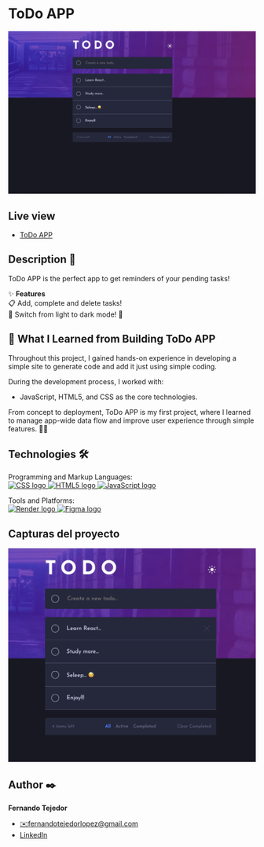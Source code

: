# ToDo APP

<p>
    <img src="https://raw.githubusercontent.com/FernandoTejedorL/todo-app/refs/heads/main/design/home.jpg" alt="home">
</p>

## Live view

<ul>
    <li>
        <a target="_blank" href="https://todo-app-lwop.onrender.com/">ToDo APP</a>
    </li>
</ul>

## Description 📑

ToDo APP is the perfect app to get reminders of your pending tasks!

✨ <b>Features</b>
</br>
📋 Add, complete and delete tasks!
</br>
🌝 Switch from light to dark mode! 🌚

## 🚀 What I Learned from Building ToDo APP

Throughout this project, I gained hands-on experience in developing a simple site to generate code and add it just using simple coding.

During the development process, I worked with:

<ul>
    <li>
        JavaScript, HTML5, and CSS as the core technologies.
    </li>
</ul>

From concept to deployment, ToDo APP is my first project, where I learned to manage app-wide data flow and improve user experience through simple features. 🚀✨

## Technologies 🛠

<!-- Iconos sacados de: https://github.com/alexandresanlim/Badges4-README.md-Profile?tab=readme-ov-file#-languages- -->

<p>
    <span>Programming and Markup Languages:</span></br>
    <a href="https://es.wikipedia.org/wiki/CSS">
        <img src="https://img.shields.io/badge/CSS3-1572B6?style=for-the-badge&logo=css3&logoColor=white" alt="CSS logo">
    </a>
    <a href="https://es.wikipedia.org/wiki/HTML5">
        <img src="https://img.shields.io/badge/HTML5-E34F26?style=for-the-badge&logo=html5&logoColor=white" alt="HTML5 logo">
    </a>
    <a href="https://es.wikipedia.org/wiki/JavaScript">
        <img src="https://img.shields.io/badge/JavaScript-323330?style=for-the-badge&logo=javascript&logoColor=F7DF1E" alt="JavaScript logo">
    </a>    
</p>
<p>
    <span>Tools and Platforms:</span></br>
    <a href="https://https://render.com/">
        <img src="https://img.shields.io/badge/Render-46E3B7?style=for-the-badge&logo=render&logoColor=white" alt="Render logo">
    </a>
    <a href="https://figma.com">
        <img src="https://img.shields.io/badge/Figma-F24E1E?style=for-the-badge&logo=figma&logoColor=white" alt="Figma logo">
    </a>
</p>

## Capturas del proyecto

<p>
    <img src="https://raw.githubusercontent.com/FernandoTejedorL/todo-app/refs/heads/main/design/preview.jpg" alt="shop">
</p>

## Author ✒️

**Fernando Tejedor**

<ul>
    <li>
        <a href="fernandotejedorlopez@gmail.com">✉️fernandotejedorlopez@gmail.com</a>
    </li>
    <li>
        <a href="https://www.linkedin.com/in/fernando-tejedor-65483b6b/">LinkedIn</a>
    </li>
</ul>

